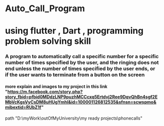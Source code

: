 # Auto_Call_Program
# using flutter , Dart , programming problem solving skill
### A program to automatically call a specific number for a specific number of times specified by the user, and the ringing does not end unless the number of times specified by the user ends, or if the user wants to terminate from a button on the screen


#### more explain and images to my project in this link "https://m.facebook.com/story.php?story_fbid=pfbid0MDdzLNP9puzhMCCcxq5Ertdvj2Ree9DqvQhBn4sgf2EMbVcKgsVyCsDM8uHUgYmhl&id=100001126812535&sfnsn=scwspmo&mibextid=RUbZ1f"


path "D:\myWork\outOfMyUniversity\my ready projects\phonecalls"